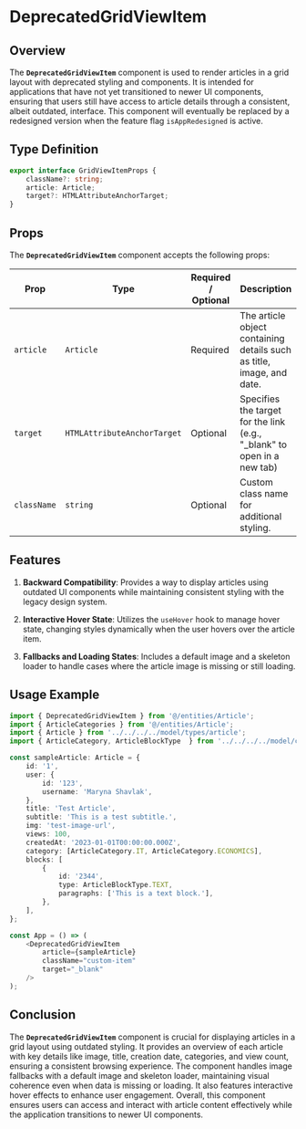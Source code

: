 # DeprecatedGridViewItem

## Overview
The **`DeprecatedGridViewItem`** component is used to render articles in a grid layout with deprecated styling and components. 
It is intended for applications that have not yet transitioned to newer UI components, ensuring that users still have access to article details through a consistent, albeit outdated, interface. 
This component will eventually be replaced by a redesigned version when the feature flag `isAppRedesigned` is active.

## Type Definition 
```typescript
export interface GridViewItemProps {
    className?: string;
    article: Article;
    target?: HTMLAttributeAnchorTarget;
}
```

## Props
The **`DeprecatedGridViewItem`** component accepts the following props:

| Prop       | Type       | Required / Optional | Description                                                               |
|------------|------------|----------------------|---------------------------------------------------------------------------|
| `article` | `Article`   | Required             | The article object containing details such as title, image, and date.              |
| `target` | `HTMLAttributeAnchorTarget`   | Optional            | Specifies the target for the link (e.g., "_blank" to open in a new tab) |
| `className` | `string`   | Optional             | Custom class name for additional styling.                                 |


## Features
1. **Backward Compatibility**:  Provides a way to display articles using outdated UI components while maintaining consistent styling with the legacy design system.

2. **Interactive Hover State**: Utilizes the `useHover` hook to manage hover state, changing styles dynamically when the user hovers over the article item.

3. **Fallbacks and Loading States**: Includes a default image and a skeleton loader to handle cases where the article image is missing or still loading.

## Usage Example
```typescript jsx
import { DeprecatedGridViewItem } from '@/entities/Article';
import { ArticleCategories } from '@/entities/Article';
import { Article } from '../../../../model/types/article';
import { ArticleCategory, ArticleBlockType  } from '../../../../model/consts/articleConsts';

const sampleArticle: Article = {
    id: '1',
    user: {
        id: '123',
        username: 'Maryna Shavlak',
    },
    title: 'Test Article',
    subtitle: 'This is a test subtitle.',
    img: 'test-image-url',
    views: 100,
    createdAt: '2023-01-01T00:00:00.000Z',
    category: [ArticleCategory.IT, ArticleCategory.ECONOMICS],
    blocks: [
        {
            id: '2344',
            type: ArticleBlockType.TEXT,
            paragraphs: ['This is a text block.'],
        },
    ],
};

const App = () => (
    <DeprecatedGridViewItem
        article={sampleArticle}
        className="custom-item"
        target="_blank"
    />
);
```
## Conclusion
The **`DeprecatedGridViewItem`** component is crucial for displaying articles in a grid layout using outdated styling. It provides an overview of each article with key details like image, title, creation date, categories, and view count, ensuring a consistent browsing experience. The component handles image fallbacks with a default image and skeleton loader, maintaining visual coherence even when data is missing or loading. It also features interactive hover effects to enhance user engagement. Overall, this component ensures users can access and interact with article content effectively while the application transitions to newer UI components.
